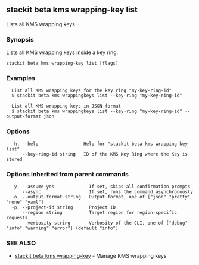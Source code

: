## stackit beta kms wrapping-key list

Lists all KMS wrapping keys

### Synopsis

Lists all KMS wrapping keys inside a key ring.

```
stackit beta kms wrapping-key list [flags]
```

### Examples

```
  List all KMS wrapping keys for the key ring "my-key-ring-id"
  $ stackit beta kms wrappingkeys list --key-ring "my-key-ring-id"

  List all KMS wrapping keys in JSON format
  $ stackit beta kms wrappingkeys list --key-ring "my-key-ring-id" --output-format json
```

### Options

```
  -h, --help                 Help for "stackit beta kms wrapping-key list"
      --key-ring-id string   ID of the KMS Key Ring where the Key is stored
```

### Options inherited from parent commands

```
  -y, --assume-yes             If set, skips all confirmation prompts
      --async                  If set, runs the command asynchronously
  -o, --output-format string   Output format, one of ["json" "pretty" "none" "yaml"]
  -p, --project-id string      Project ID
      --region string          Target region for region-specific requests
      --verbosity string       Verbosity of the CLI, one of ["debug" "info" "warning" "error"] (default "info")
```

### SEE ALSO

* [stackit beta kms wrapping-key](./stackit_beta_kms_wrapping-key.md)	 - Manage KMS wrapping keys

